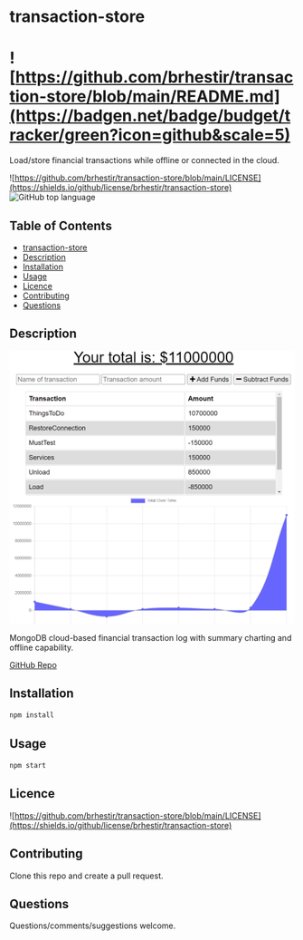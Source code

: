 # transaction-store

# ![https://github.com/brhestir/transaction-store/blob/main/README.md](https://badgen.net/badge/budget/tracker/green?icon=github&scale=5)

Load/store financial transactions while offline or connected in the cloud.

![https://github.com/brhestir/transaction-store/blob/main/LICENSE](https://shields.io/github/license/brhestir/transaction-store) ![GitHub top language](https://img.shields.io/github/languages/top/brhestir/transaction-store)

## Table of Contents

- [transaction-store](#transaction-store)
- [Description](#description)
- [Installation](#installation)
- [Usage](#usage)
- [Licence](#licence)
- [Contributing](#contributing)
- [Questions](#questions)

## Description

![](./assets/images/transaction-store.png)

MongoDB cloud-based financial transaction log with summary charting and offline capability.

[GitHub Repo](https://www.github.com/brhestir/transaction-store)

## Installation

```bash
npm install
```

## Usage

```bash
npm start
```

## Licence

![https://github.com/brhestir/transaction-store/blob/main/LICENSE](https://shields.io/github/license/brhestir/transaction-store)

## Contributing

Clone this repo and create a pull request.

## Questions

Questions/comments/suggestions welcome.
